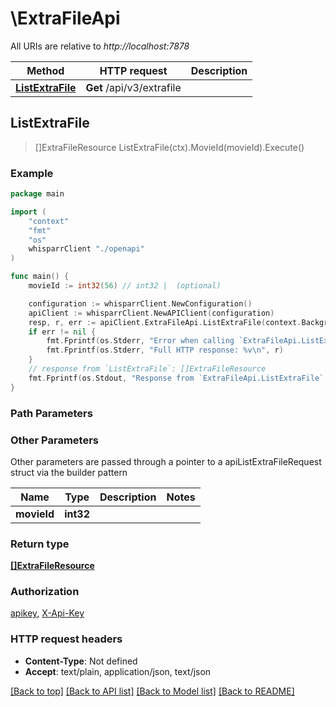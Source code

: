 # \ExtraFileApi

All URIs are relative to *http://localhost:7878*

Method | HTTP request | Description
------------- | ------------- | -------------
[**ListExtraFile**](ExtraFileApi.md#ListExtraFile) | **Get** /api/v3/extrafile | 



## ListExtraFile

> []ExtraFileResource ListExtraFile(ctx).MovieId(movieId).Execute()



### Example

```go
package main

import (
    "context"
    "fmt"
    "os"
    whisparrClient "./openapi"
)

func main() {
    movieId := int32(56) // int32 |  (optional)

    configuration := whisparrClient.NewConfiguration()
    apiClient := whisparrClient.NewAPIClient(configuration)
    resp, r, err := apiClient.ExtraFileApi.ListExtraFile(context.Background()).MovieId(movieId).Execute()
    if err != nil {
        fmt.Fprintf(os.Stderr, "Error when calling `ExtraFileApi.ListExtraFile``: %v\n", err)
        fmt.Fprintf(os.Stderr, "Full HTTP response: %v\n", r)
    }
    // response from `ListExtraFile`: []ExtraFileResource
    fmt.Fprintf(os.Stdout, "Response from `ExtraFileApi.ListExtraFile`: %v\n", resp)
}
```

### Path Parameters



### Other Parameters

Other parameters are passed through a pointer to a apiListExtraFileRequest struct via the builder pattern


Name | Type | Description  | Notes
------------- | ------------- | ------------- | -------------
 **movieId** | **int32** |  | 

### Return type

[**[]ExtraFileResource**](ExtraFileResource.md)

### Authorization

[apikey](../README.md#apikey), [X-Api-Key](../README.md#X-Api-Key)

### HTTP request headers

- **Content-Type**: Not defined
- **Accept**: text/plain, application/json, text/json

[[Back to top]](#) [[Back to API list]](../README.md#documentation-for-api-endpoints)
[[Back to Model list]](../README.md#documentation-for-models)
[[Back to README]](../README.md)

